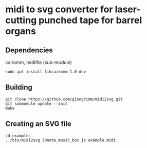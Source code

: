 # midi to svg converter for laser-cutting punched tape for barrel organs

## Dependencies

cairomm, midifile (sub-module)

````
sudo apt install libcairomm-1.0-dev
````

## Building

````
git clone https://github.com/gisogrimm/midi2svg.git
git submodule update --init
make
````

## Creating an SVG file

````
cd examples
../bin/midi2svg 30note_music_box.js example.midi
````

